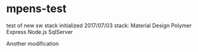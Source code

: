 # mpens-test
test of new sw stack
initialized 2017/07/03
stack:
  Material Design
  Polymer
  Express
  Node.js
  SqlServer

Another modification
